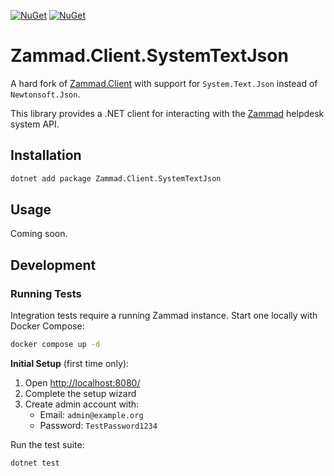 [![NuGet](https://img.shields.io/nuget/v/Zammad.Client.SystemTextJson.svg)](https://www.nuget.org/packages/Zammad.Client.SystemTextJson)
[![NuGet](https://img.shields.io/nuget/dt/Zammad.Client.SystemTextJson.svg)](https://www.nuget.org/packages/Zammad.Client.SystemTextJson)

# Zammad.Client.SystemTextJson

A hard fork of [Zammad.Client](https://github.com/S3bt3r/Zammad.Client) with support for `System.Text.Json` instead of `Newtonsoft.Json`.

This library provides a .NET client for interacting with the [Zammad](https://zammad.org/) helpdesk system API.

## Installation

```bash
dotnet add package Zammad.Client.SystemTextJson
```

## Usage

Coming soon.

## Development

### Running Tests

Integration tests require a running Zammad instance. Start one locally with Docker Compose:

```bash
docker compose up -d
```

**Initial Setup** (first time only):

1. Open [http://localhost:8080/](http://localhost:8080/)
2. Complete the setup wizard
3. Create admin account with:
    - Email: `admin@example.org`
    - Password: `TestPassword1234`

Run the test suite:

```bash
dotnet test
```
